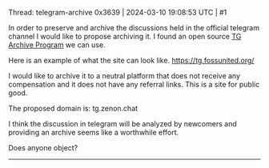 Thread: telegram-archive
0x3639 | 2024-03-10 19:08:53 UTC | #1

In order to preserve and archive the discussions held in the official telegram channel I would like to propose archiving it.  I found an open source [TG Archive Program]( https://github.com/knadh/tg-archive?tab=readme-ov-file ) we can use.  

Here is an example of what the site can look like.
https://tg.fossunited.org/

I would like to archive it to a neutral platform that does not receive any compensation and it does not have any referral links.  This is a site for public good.  

The proposed domain is: tg.zenon.chat 

I think the discussion in telegram will be analyzed by newcomers and providing an archive seems like a worthwhile effort.

Does anyone object?

-------------------------

